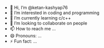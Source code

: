 - 👋 Hi, I’m @ketan-kashyap76
- 👀 I’m interested in coding and programming
- 🌱 I’m currently learning c/c++
- 💞️ I’m looking to collaborate on people
- 📫 How to reach me ...
- 😄 Pronouns: ...
- ⚡ Fun fact: ...

<!---
ketan-kashyap76/ketan-kashyap76 is a ✨ special ✨ repository because its `README.md` (this file) appears on your GitHub profile.
You can click the Preview link to take a look at your changes.
--->
